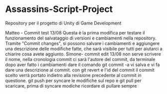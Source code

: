 # Assassins-Script-Project
Repository per il progetto di Unity di Game Development

Matteo - Commit test 13/08
Questa è la prima modifica per testare il funzionamento del salvataggio di versioni e cambiamenti nella repository. Tramite "Commit changes", si possono salvare i cambiamenti e aggiungere una descrizione delle modifiche fatte, che sarà visibile per tutti per aiutarci a chiarire cosa avete aggiunto.
Simone- commit edit 13/08
non serve scrivere il nome, nella cronologia commit ci sarà l'autore del commit, da terminale dopo aver fatto i cambiamenti dare il comando git commit -a vi salva e vi fa dare una descrizione al commit.
con git revert e l'id del commit il commit scelto verrà portato indietro alla revisione precedente al commit in questione.
git push per syncare le modifiche sul repo e git pull per scaricare, prima di syncare modiche ricordare di pullare sempre
